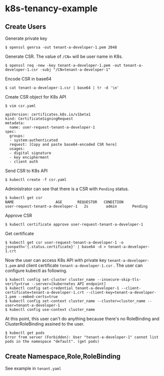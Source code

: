 # k8s-tenancy-example

## Create Users

Generate private key
```
$ openssl genrsa -out tenant-a-developer-1.pem 2048
```

Generate CSR. The value of `/CN=` will be user name in K8s.
```
$ openssl req -new -key tenant-a-developer-1.pem -out tenant-a-developer-1.csr -subj "/CN=tenant-a-developer-1"
```

Encode CSR in base64
```
$ cat tenant-a-developer-1.csr | base64 | tr -d '\n'
```

Create CSR object for K8s API
```
$ vim csr.yaml

apiVersion: certificates.k8s.io/v1beta1
kind: CertificateSigningRequest
metadata:
  name: user-request-tenant-a-developer-1
spec:
  groups:
  - system:authenticated
  request: [Copy and paste base64-encoded CSR here]
  usages:
  - digital signature
  - key encipherment
  - client auth
```

Send CSR to K8s API
```
$ kubectl create -f csr.yaml
```

Administrator can see that there is a CSR with `Pending` status.
```
$ kubectl get csr
NAME                   AGE       REQUESTOR   CONDITION
user-request-tenant-a-developer-1   2s        admin       Pending
```

Approve CSR
```
$ kubectl certificate approve user-request-tenant-a-developer-1
```

Get certificate
```
$ kubectl get csr user-request-tenant-a-developer-1 -o jsonpath='{.status.certificate}' | base64 -d > tenant-a-developer-1.crt
```

Now the user can access K8s API with private key `tenant-a-developer-1.pem` and client certificate `tenant-a-developer-1.csr` . The user can configure kubectl as following.

```
$ kubectl config set-cluster cluster_name --insecure-skip-tls-verify=true --server=[kubernetes API endpoint]
$ kubectl config set-credential tenant-a-developer-1 --client-certificate=tenant-a-developer-1.crt --client-key=tenant-a-developer-1.pem --embed-certs=true
$ kubectl config set-context cluster_name --cluster=cluster_name --user=tenant-a-developer-1
$ kubectl config use-context cluster_name
```

At this point, this user can't do anything because there's no RoleBinding and ClusterRoleBinding assined to the user.
```
$ kubectl get pods
Error from server (Forbidden): User "tenant-a-developer-1" cannot list pods in the namespace "default". (get pods)
```


## Create Namespace,Role,RoleBinding

See example in `tenant.yaml`

